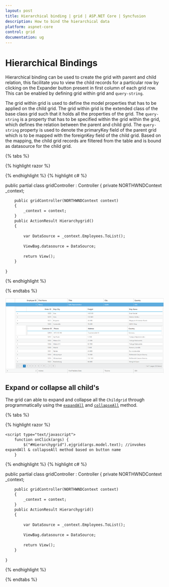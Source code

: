 ```yaml
---
layout: post
title: Hierarchical binding | grid | ASP.NET Core | Syncfusion
description: How to bind the hierarchical data
platform: aspnet-core
control: grid
documentation: ug
---
```


# Hierarchical Bindings

Hierarchical binding can be used to create the grid with parent and child relation, this facilitate you to view the child records for a particular row by clicking on the Expander button present in first column of each grid row. This can be enabled by defining grid within grid and `query-string`.

The grid within grid is used to define the model properties that has to be applied on the child grid. The grid within grid is the extended class of the base class grid such that it holds all the properties of the grid. The `query-string` is a property that has to be specified within the grid within the grid, which defines the relation between the parent and child grid. The `query-string` property is used to denote the primaryKey field of the parent grid which is to be mapped with the foreignKey field of the child grid. Based on the mapping, the child grid records are filtered from the table and is bound as datasource for the child grid.

{% tabs %}

{% highlight razor %}

<ej-grid id="Hierarchygrid" datasource="ViewBag.datasource" allow-paging="true">
    <e-columns>
        <e-column field="EmployeeID" header-text="Employee ID" text-align="Right" width="85"></e-column>
        <e-column field="FirstName" header-text="First Name" width="100"></e-column>
        <e-column field="Title"></e-column>
        <e-column field="City" width="100"></e-column>
        <e-column field="Country" width="100"></e-column>
    </e-columns>
    <ej-grid query-string="EmployeeID" allow-paging="true">
        <e-datamanager url="http://js.syncfusion.com/demos/ejServices/Wcf/Northwind.svc/Orders"></e-datamanager>
        <e-page-settings page-size="5"></e-page-settings>
        <e-columns>
            <e-column field="OrderID" header-text="OrderID" text-align="Right" width="75"></e-column>
            <e-column field="ShipCity" header-text="ShipCity" width="100"></e-column>
            <e-column field="Freight" width="120"></e-column>
            <e-column field="ShipName" width="100"></e-column>
        </e-columns>
    </ej-grid>
</ej-grid>

{% endhighlight  %}
{% highlight c# %}

public partial class gridController : Controller
    {
        private NORTHWNDContext _context;

        public gridController(NORTHWNDContext context)
        {
            _context = context;
        }
        public ActionResult Hierarchygrid()
        {
            
            var DataSource = _context.Employees.ToList();

            ViewBag.datasource = DataSource;

            return View();
        }

    }

{% endhighlight  %}

{% endtabs %} 

![](Hierarchy-grid_images/Hierarchy-grid_img1.png)


## Expand or collapse all child's

The grid can able to expand and collapse all the `Childgrid` through programmatically using the [`expandAll`](http://help.syncfusion.com/js/api/ejgrid#methods:expandall "expandAll") and [`collapseAll`](http://help.syncfusion.com/js/api/ejgrid#methods:collapseall "collapseAll") method.

{% tabs %}

{% highlight razor %}

<ej-button id="expand" text="expandAll" show-rounded-corner="true" click="onClick" />
<ej-button id="collapse" text="collapseAll" show-rounded-corner="true" click="onClick" />

<ej-grid id="Hierarchygrid" datasource="ViewBag.datasource" allow-paging="true">
    <e-columns>
        <e-column field="EmployeeID" header-text="Employee ID" text-align="Right" width="85"></e-column>
        <e-column field="FirstName" header-text="First Name" width="100"></e-column>
        <e-column field="Title"></e-column>
        <e-column field="City" width="100"></e-column>
        <e-column field="Country" width="100"></e-column>
    </e-columns>
    <ej-grid query-string="EmployeeID" allow-paging="true">
        <e-datamanager url="http://js.syncfusion.com/demos/ejServices/Wcf/Northwind.svc/Orders"></e-datamanager>
        <e-page-settings page-size="5"></e-page-settings>
        <e-columns>
            <e-column field="OrderID" header-text="OrderID" text-align="Right" width="75"></e-column>
            <e-column field="ShipCity" header-text="ShipCity" width="100"></e-column>
            <e-column field="Freight" width="120"></e-column>
            <e-column field="ShipName" width="100"></e-column>
        </e-columns>
    </ej-grid>
</ej-grid>



    <script type="text/javascript">
        function onClick(args) {
            $("#Hierarchygrid").ejgrid(args.model.text); //invokes expandAll & collapseAll method based on button name
        }
   </script>

{% endhighlight  %}
{% highlight c# %}

public partial class gridController : Controller
    {
        private NORTHWNDContext _context;

        public gridController(NORTHWNDContext context)
        {
            _context = context;
        }
        public ActionResult Hierarchygrid()
        {
            
            var DataSource = _context.Employees.ToList();

            ViewBag.datasource = DataSource;

            return View();
        }

    }


{% endhighlight  %}

{% endtabs %} 

